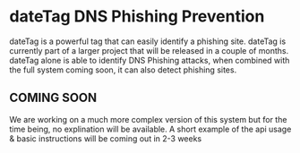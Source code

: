 # dateTag DNS Phishing Prevention
dateTag is a powerful tag that can easily identify a phishing site. dateTag is currently part of a larger project that will be released in a couple of months. dateTag alone is able to identify DNS Phishing attacks, when combined with the full system coming soon, it can also detect phishing sites.

## COMING SOON
We are working on a much more complex version of this system but for the time being, no explination will be available. A short example of the api usage & basic instructions will be coming out in 2-3 weeks
